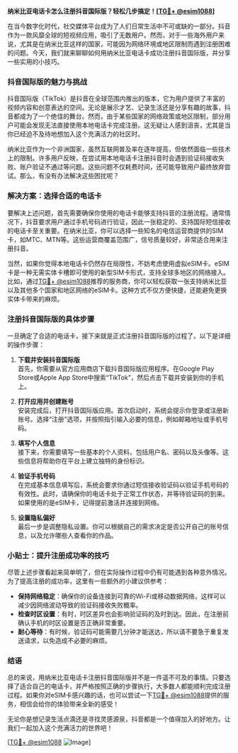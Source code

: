 **纳米比亚电话卡怎么注册抖音国际版？轻松几步搞定！[[TG💪+ @esim1088](https://t.me/s/esim1088)]**

在当今数字化时代，社交媒体平台成为了人们日常生活中不可或缺的一部分。抖音作为一款风靡全球的短视频应用，吸引了无数用户。然而，对于一些海外用户来说，尤其是在纳米比亚这样的国家，可能因为网络环境或地区限制而遇到注册困难的问题。今天，我们就来聊聊如何用纳米比亚电话卡成功注册抖音国际版，并分享一些实用的小技巧。

### 抖音国际版的魅力与挑战

抖音国际版（TikTok）是抖音在全球范围内推出的版本，它为用户提供了丰富的视频内容和创意表达的空间。无论是展示才艺、记录生活还是分享有趣的故事，抖音都成为了一个绝佳的舞台。然而，由于某些国家的网络政策或地区限制，部分用户可能会发现无法直接使用本地电话卡完成注册。这无疑让人感到沮丧，尤其是当你已经迫不及待地想加入这个充满活力的社区时。

纳米比亚作为一个非洲国家，虽然互联网普及率在逐年提高，但依然面临一些技术上的限制。许多用户反映，在尝试用本地电话卡注册抖音时会遇到验证码接收失败、账户验证不通过等问题。这些问题不仅耗费时间，还可能导致用户最终放弃尝试。那么，有没有办法解决这些困扰呢？

### 解决方案：选择合适的电话卡

要解决上述问题，首先需要确保你使用的电话卡能够支持抖音的注册流程。通常情况下，抖音要求用户通过手机号码进行验证，因此一张稳定的、支持国际短信接收的电话卡至关重要。在纳米比亚，你可以选择一些知名的电信运营商提供的SIM卡，如MTC、MTN等。这些运营商覆盖范围广，信号质量较好，非常适合用来注册抖音。

当然，如果你觉得本地电话卡仍然存在局限性，不妨考虑使用虚拟eSIM卡。eSIM卡是一种无需实体卡槽即可使用的新型SIM卡形式，支持全球多地区的网络接入。比如，通过[TG💪+ @esim1088](https://t.me/s/esim1088)推荐的服务商，你可以轻松获取一张支持纳米比亚以及其他多个国家和地区网络的eSIM卡。这种方式不仅方便快捷，还能避免更换实体卡带来的麻烦。

### 注册抖音国际版的具体步骤

一旦确定了合适的电话卡，接下来就是正式注册抖音国际版的过程了。以下是详细的操作步骤：

1. **下载并安装抖音国际版**  
   首先，你需要从官方应用商店下载抖音国际版应用程序。在Google Play Store或Apple App Store中搜索“TikTok”，然后点击下载并安装到你的手机上。

2. **打开应用并创建账号**  
   安装完成后，打开抖音国际版应用。首次启动时，系统会提示你登录或注册新账号。选择“注册”选项，并按照指引输入必要的信息，例如邮箱地址或手机号码。

3. **填写个人信息**  
   接下来，你需要填写一些基本的个人资料，包括用户名、密码以及头像等。这些信息将帮助你在平台上建立独特的身份标识。

4. **验证手机号码**  
   在完成基本信息填写后，系统会要求你通过短信接收验证码以验证手机号码的有效性。此时，请确保你的电话卡处于正常工作状态，并等待验证码的到来。如果使用的是eSIM卡，记得提前激活并连接到网络。

5. **设置隐私偏好**  
   最后一步是调整隐私设置。你可以根据自己的需求决定是否公开自己的账号信息，以及允许哪些人查看你的作品。

### 小贴士：提升注册成功率的技巧

尽管上述步骤看起来简单明了，但在实际操作过程中仍有可能遇到各种意外情况。为了提高注册的成功率，这里有一些额外的小建议供参考：

- **保持网络稳定**：确保你的设备连接到可靠的Wi-Fi或移动数据网络，这样可以减少因网络波动导致的验证码接收失败概率。
- **检查时区设置**：有时，时区差异也会影响验证码的及时到达。因此，在注册前确认手机的时区设置是否正确非常重要。
- **耐心等待**：有时候，验证码可能需要几分钟才能送达，所以请不要急于重复发送请求，以免造成不必要的麻烦。

### 结语

总的来说，用纳米比亚电话卡注册抖音国际版并不是一件遥不可及的事情。只要选择了适合自己的电话卡，并严格按照正确的步骤执行，大多数人都能顺利完成注册过程。如果你对eSIM卡感兴趣的话，也可以尝试一下[TG💪+ @esim1088](https://t.me/s/esim1088)提供的服务，相信会给你的体验带来全新的感受！

无论你是想记录生活点滴还是寻找灵感源泉，抖音都是一个值得加入的好地方。让我们一起加入这个充满活力的世界吧！

[[TG💪+ @esim1088](https://t.me/s/esim1088) ![Image](https://i.postimg.cc/4NQfJmqS/Snipaste-2025-05-13-00-14-12.png)]